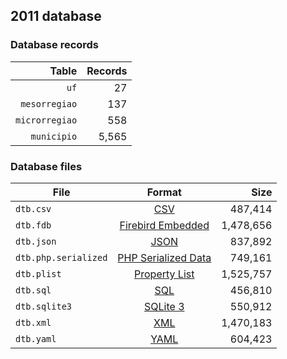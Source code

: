 ## 2011 database

### Database records

|          Table | Records |
| --------------:| -------:|
|           `uf` |      27 |
|  `mesorregiao` |     137 |
| `microrregiao` |     558 |
|    `municipio` |   5,565 |

### Database files

| File                 | Format                                                                                          |      Size |
| -------------------- |:-----------------------------------------------------------------------------------------------:| ---------:|
| `dtb.csv`            | [CSV](https://en.wikipedia.org/wiki/Comma-separated_values)                                     |   487,414 |
| `dtb.fdb`            | [Firebird Embedded](https://en.wikipedia.org/wiki/Embedded_database#Firebird_Embedded)          | 1,478,656 |
| `dtb.json`           | [JSON](https://en.wikipedia.org/wiki/JSON)                                                      |   837,892 |
| `dtb.php.serialized` | [PHP Serialized Data](https://en.wikipedia.org/wiki/Serialization#Programming_language_support) |   749,161 |
| `dtb.plist`          | [Property List](https://en.wikipedia.org/wiki/Property_list)                                    | 1,525,757 |
| `dtb.sql`            | [SQL](https://en.wikipedia.org/wiki/SQL)                                                        |   456,810 |
| `dtb.sqlite3`        | [SQLite 3](https://en.wikipedia.org/wiki/SQLite)                                                |   550,912 |
| `dtb.xml`            | [XML](https://en.wikipedia.org/wiki/XML)                                                        | 1,470,183 |
| `dtb.yaml`           | [YAML](https://en.wikipedia.org/wiki/YAML)                                                      |   604,423 |
